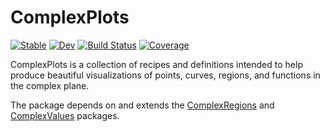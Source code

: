 # ComplexPlots

[![Stable](https://img.shields.io/badge/docs-stable-blue.svg)](https://complexvariables.github.io/ComplexPlots.jl/stable/)
[![Dev](https://img.shields.io/badge/docs-dev-blue.svg)](https://complexvariables.github.io/ComplexPlots.jl/dev/)
[![Build Status](https://github.com/complexvariables/ComplexPlots.jl/actions/workflows/CI.yml/badge.svg?branch=main)](https://github.com/complexvariables/ComplexPlots.jl/actions/workflows/CI.yml?query=branch%3Amain)
[![Coverage](https://codecov.io/gh/complexvariables/ComplexPlots.jl/branch/main/graph/badge.svg)](https://codecov.io/gh/complexvariables/ComplexPlots.jl)

ComplexPlots is a collection of recipes and definitions intended to help produce beautiful visualizations of points, curves, regions, and functions in the complex plane. 

The package depends on and extends the [ComplexRegions](https://complexvariables.github.io/ComplexRegions.jl/stable/) and [ComplexValues](https://complexvariables.github.io/ComplexValues.jl/stable/) packages.

